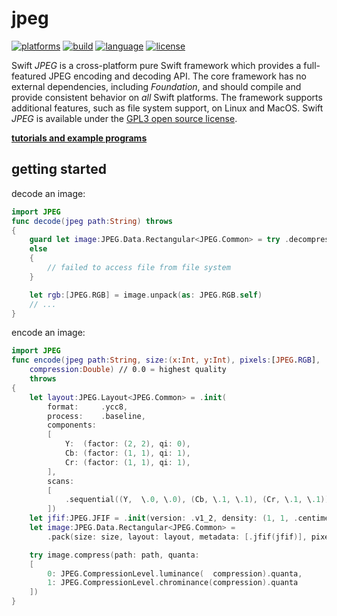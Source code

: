 # jpeg

[![platforms](https://img.shields.io/badge/platforms-linux%20%7C%20macos-lightgrey.svg)](https://swift.org)
[![build](https://api.travis-ci.com/kelvin13/jpeg.svg?branch=master)](https://travis-ci.com/github/kelvin13/jpeg)
[![language](https://img.shields.io/badge/version-swift_5-ffa020.svg)](https://swift.org)
[![license](https://img.shields.io/badge/license-GPL3-ff3079.svg)](https://github.com/kelvin13/png/blob/master/COPYING)

Swift *JPEG* is a cross-platform pure Swift framework which provides a full-featured JPEG encoding and decoding API. The core framework has no external dependencies, including *Foundation*, and should compile and provide consistent behavior on *all* Swift platforms. The framework supports additional features, such as file system support, on Linux and MacOS. Swift *JPEG* is available under the [GPL3 open source license](https://choosealicense.com/licenses/gpl-3.0/).

[**tutorials and example programs**](examples/)

## getting started 

decode an image:

```swift 
import JPEG
func decode(jpeg path:String) throws
{
    guard let image:JPEG.Data.Rectangular<JPEG.Common> = try .decompress(path: path)
    else 
    {
        // failed to access file from file system
    }

    let rgb:[JPEG.RGB] = image.unpack(as: JPEG.RGB.self)
    // ...
}
```

encode an image: 

```swift 
import JPEG
func encode(jpeg path:String, size:(x:Int, y:Int), pixels:[JPEG.RGB], 
    compression:Double) // 0.0 = highest quality
    throws 
{
    let layout:JPEG.Layout<JPEG.Common> = .init(
        format:     .ycc8,
        process:    .baseline, 
        components: 
        [
            Y:  (factor: (2, 2), qi: 0), 
            Cb: (factor: (1, 1), qi: 1), 
            Cr: (factor: (1, 1), qi: 1),
        ], 
        scans: 
        [
            .sequential((Y,  \.0, \.0), (Cb, \.1, \.1), (Cr, \.1, \.1)),
        ])
    let jfif:JPEG.JFIF = .init(version: .v1_2, density: (1, 1, .centimeters))
    let image:JPEG.Data.Rectangular<JPEG.Common> = 
        .pack(size: size, layout: layout, metadata: [.jfif(jfif)], pixels: rgb)

    try image.compress(path: path, quanta: 
    [
        0: JPEG.CompressionLevel.luminance(  compression).quanta,
        1: JPEG.CompressionLevel.chrominance(compression).quanta
    ])
}
```
